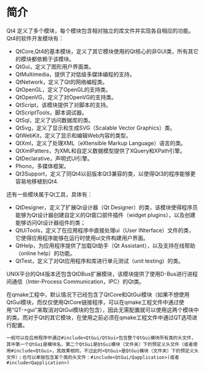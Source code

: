 <!-- README.md --- 
;; 
;; Description: 
;; Author: Hongyi Wu(吴鸿毅)
;; Email: wuhongyi@qq.com 
;; Created: 三 12月 13 16:06:24 2017 (+0800)
;; Last-Updated: 二 1月  2 23:13:00 2018 (+0800)
;;           By: Hongyi Wu(吴鸿毅)
;;     Update #: 11
;; URL: http://wuhongyi.cn -->

# 简介

Qt4 定义了多个模块，每个模块包含相对独立的库文件并实现各自相应的功能。Qt4的软件开发模块有：

- QtCore,Qt4的基本模块，定义了其它模块使用的Qt核心的非GUI类，所有其它的模块都依赖于该模块。
- QtGui，定义了图形用户界面类。
- QtMultimedia，提供了对低级多媒体编程的支持。
- QtNetwork，定义了Qt的网络编程类。
- QtOpenGL，定义了OpenGL的支持类。
- QtOpenVG，定义了对OpenVG的支持类。
- QtScript，该模块提供了对脚本的支持。
- QtScriptTools，脚本调试器。
- QtSql，定义了访问数据库的类。
- QtSvg，定义了显示和生成SVG（Scalable Vector Graphics）类。
- QtWebKit，定义了显示和编辑Web内容的类型。
- QtXml，定义了处理XML（eXtensible Markup Language）语言的类。
- QtXmlPatters，为XML和自定义数据模型提供了XQuery和XPath引擎。
- QtDeclarative，声明式UI引擎。
- Phono，多媒体框架。
- Qt3Support，定义了同Qt4以前版本Qt3兼容的类，以使得Qt3的程序能够更容易地移植到Qt4.

还有一些模块属于Qt工具，具体有：
- QtDesigner，定义了扩展Qt设计器（Qt Designer）的类，该模块使得程序员能够为Qt设计器创建自定义的Qt窗口部件插件（widget plugins），以及创建能够访问Qt设计器组件的类；
- QtUiTools，定义了在应用程序中直接处理ui（User INterface）文件的类，它使得应用程序能够在运行时使用ui文件构建用户界面。
- QtHelp，为应用程序提供了加载Qt助手（Qt Assistant），以及支持在线帮助（online help）的功能。
- QtTest，定义了对Qt应用程序和库进行单元测试（unit testing）的类。

UNIX平台的Qt4版本还包含QtDBus扩展模块，该模块提供了使用D-Bus进行进程间通信（Inter-Process Communication，IPC）的Qt类。

在qmake工程中，默认情况下已经包含了QtCore和QtGui模块（如果不想使用QtGui模块，而仅仅使用QtCore链接程序，可以在qmake工程文件中通过使用“QT-=gui”来取消对QtGui模块的包含），因此无需配置就可以使用这两个模块中的类。而对于Qt的其它模块，在使用之前必须在qmake工程文件中通过QT选项进行配置。

```text
一般可以在应用程序中通过#include<QtGui/QtGui>包含整个QtGui模块所有类的头文件，其中第一个QtGui是模块名，第二个QtGui是QtGui模块（文件夹）下的预定义头文件（或者使用#include<QtGui>，其效果相同，不过此时<QtGui>是QtGui模块（文件夹）下的预定义头文件）；也可以单独包含某个类的头文件：#include<QtGui/Qapplication>(或者#include<Qapplication>)
```


<!-- 
```cpp
//未找到分类
#include <QDebug>


QByteArray
```
-->


<!-- 精通Qt4编程 book 115 -->



<!-- README.md ends here -->
